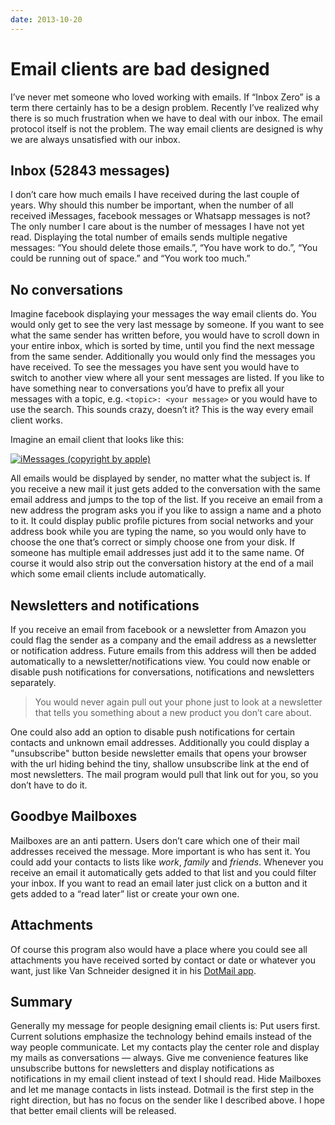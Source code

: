 ```yaml
---
date: 2013-10-20
---
```

# Email clients are bad designed

I’ve never met someone who loved working with emails. If “Inbox Zero” is a term there certainly has to be a design problem. Recently I’ve realized why there is so much frustration when we have to deal with our inbox. The email protocol itself is not the problem. The way email clients are designed is why we are always unsatisfied with our inbox.

## Inbox (52843 messages)

I don’t care how much emails I have received during the last couple of years. Why should this number be important, when the number of all received iMessages, facebook messages or Whatsapp messages is not? The only number I care about is the number of messages I have not yet read. Displaying the total number of emails sends multiple negative messages: “You should delete those emails.”, “You have work to do.”, “You could be running out of space.” and “You work too much.”

## No conversations

Imagine facebook displaying your messages the way email clients do. You would only get to see the very last message by someone. If you want to see what the same sender has written before, you would have to scroll down in your entire inbox, which is sorted by time, until you find the next message from the same sender. Additionally you would only find the messages you have received. To see the messages you have sent you would have to switch to another view where all your sent messages are listed. If you like to have something near to conversations you’d have to prefix all your messages with a topic, e.g. `<topic>: <your message>` or you would have to use the search. This sounds crazy, doesn’t it? This is the way every email client works.

Imagine an email client that looks like this:

[![iMessages (copyright by apple)](http://maximilianhoffmann.com/images/iMessages.png)](http://maximilianhoffmann.com/images/iMessages.png)

All emails would be displayed by sender, no matter what the subject is. If you receive a new mail it just gets added to the conversation with the same email address and jumps to the top of the list. If you receive an email from a new address the program asks you if you like to assign a name and a photo to it. It could display public profile pictures from social networks and your address book while you are typing the name, so you would only have to choose the one that’s correct or simply choose one from your disk. If someone has multiple email addresses just add it to the same name. Of course it would also strip out the conversation history at the end of a mail which some email clients include automatically.

## Newsletters and notifications

If you receive an email from facebook or a newsletter from Amazon you could flag the sender as a company and the email address as a newsletter or notification address. Future emails from this address will then be added automatically to a newsletter/notifications view. You could now enable or disable push notifications for conversations, notifications and newsletters separately.

> You would never again pull out your phone just to look at a newsletter that tells you something about a new product you don’t care about.

One could also add an option to disable push notifications for certain contacts and unknown email addresses. Additionally you could display a "unsubscribe" button beside newsletter emails that opens your browser with the url hiding behind the tiny, shallow unsubscribe link at the end of most newsletters. The mail program would pull that link out for you, so you don’t have to do it.

## Goodbye Mailboxes

Mailboxes are an anti pattern. Users don’t care which one of their mail addresses received the message. More important is who has sent it. You could add your contacts to lists like _work_, _family_ and _friends_. Whenever you receive an email it automatically gets added to that list and you could filter your inbox. If you want to read an email later just click on a button and it gets added to a “read later” list or create your own one.

## Attachments

Of course this program also would have a place where you could see all attachments you have received sorted by contact or date or whatever you want, just like Van Schneider designed it in his [DotMail app](http://dotmailapp.com/).

## Summary

Generally my message for people designing email clients is: Put users first. Current solutions emphasize the technology behind emails instead of the way people communicate. Let my contacts play the center role and display my mails as conversations — always. Give me convenience features like unsubscribe buttons for newsletters and display notifications as notifications in my email client instead of text I should read. Hide Mailboxes and let me manage contacts in lists instead. Dotmail is the first step in the right direction, but has no focus on the sender like I described above. I hope that better email clients will be released.
